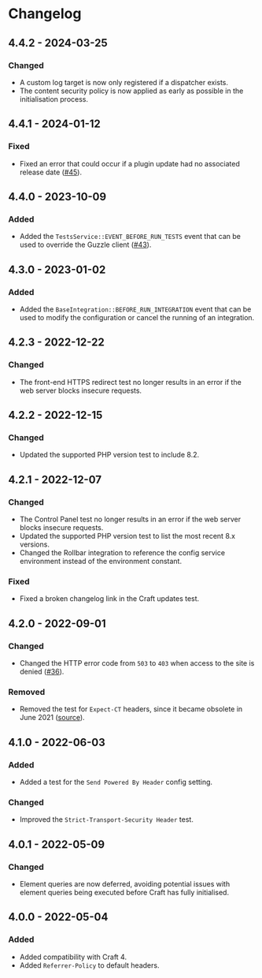 # Changelog

## 4.4.2 - 2024-03-25

### Changed
 
- A custom log target is now only registered if a dispatcher exists.
- The content security policy is now applied as early as possible in the initialisation process.

## 4.4.1 - 2024-01-12

### Fixed

- Fixed an error that could occur if a plugin update had no associated release date ([#45](https://github.com/putyourlightson/craft-sherlock/issues/45)).

## 4.4.0 - 2023-10-09

### Added

- Added the `TestsService::EVENT_BEFORE_RUN_TESTS` event that can be used to override the Guzzle client ([#43](https://github.com/putyourlightson/craft-sherlock/issues/43)).

## 4.3.0 - 2023-01-02

### Added

- Added the `BaseIntegration::BEFORE_RUN_INTEGRATION` event that can be used to modify the configuration or cancel the running of an integration.

## 4.2.3 - 2022-12-22

### Changed

- The front-end HTTPS redirect test no longer results in an error if the web server blocks insecure requests.

## 4.2.2 - 2022-12-15

### Changed

- Updated the supported PHP version test to include 8.2.

## 4.2.1 - 2022-12-07

### Changed

- The Control Panel test no longer results in an error if the web server blocks insecure requests.
- Updated the supported PHP version test to list the most recent 8.x versions.
- Changed the Rollbar integration to reference the config service environment instead of the environment constant.

### Fixed

- Fixed a broken changelog link in the Craft updates test.

## 4.2.0 - 2022-09-01

### Changed

- Changed the HTTP error code from `503` to `403` when access to the site is denied ([#36](https://github.com/putyourlightson/craft-sherlock/issues/36)).

### Removed

- Removed the test for `Expect-CT` headers, since it became obsolete in June 2021 ([source](https://developer.mozilla.org/en-US/docs/Web/HTTP/Headers/Expect-CT#browser_compatibility)).

## 4.1.0 - 2022-06-03

### Added

- Added a test for the `Send Powered By Header` config setting.

### Changed

- Improved the `Strict-Transport-Security Header` test.

## 4.0.1 - 2022-05-09

### Changed

- Element queries are now deferred, avoiding potential issues with element queries being executed before Craft has fully initialised.

## 4.0.0 - 2022-05-04

### Added

- Added compatibility with Craft 4.
- Added `Referrer-Policy` to default headers.
